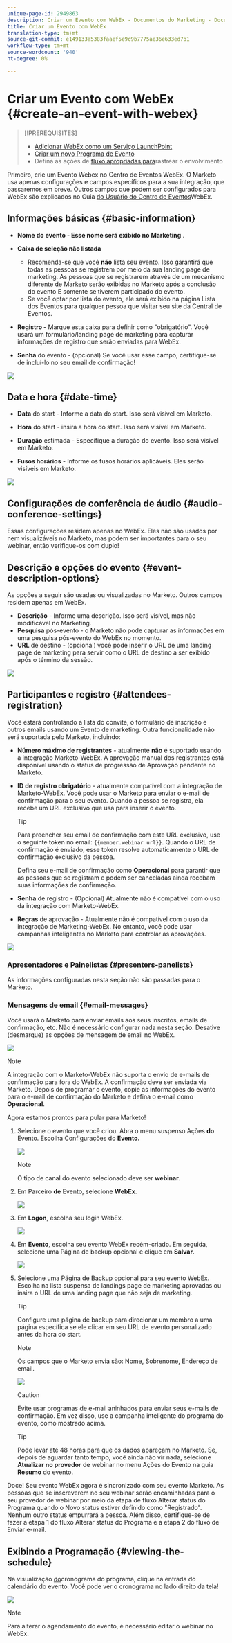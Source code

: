 ```yaml
---
unique-page-id: 2949863
description: Criar um Evento com WebEx - Documentos do Marketing - Documentação do produto
title: Criar um Evento com WebEx
translation-type: tm+mt
source-git-commit: e149133a5383faaef5e9c9b7775ae36e633ed7b1
workflow-type: tm+mt
source-wordcount: '940'
ht-degree: 0%

---
```



# Criar um Evento com WebEx {#create-an-event-with-webex}

>[!PREREQUISITES]
>
>* [Adicionar WebEx como um Serviço LaunchPoint](/help/marketo/product-docs/administration/additional-integrations/add-webex-as-a-launchpoint-service.md)
>* [Criar um novo Programa de Evento](/help/marketo/product-docs/demand-generation/events/understanding-events/create-a-new-event-program.md)
>* Defina as ações de [fluxo apropriadas para](http://docs.marketo.com/display/DOCS/Flow+Actions)rastrear o envolvimento


Primeiro, crie um Evento Webex no Centro de Eventos WebEx. O Marketo usa apenas configurações e campos específicos para a sua integração, que passaremos em breve. Outros campos que podem ser configurados para WebEx são explicados no Guia [do Usuário do Centro de Eventos](http://www.cisco.com/c/dam/en/us/td/docs/collaboration/meeting_center/wbs298/wx_ec_host_ug.pdf)WebEx.

## Informações básicas {#basic-information}

* **Nome do evento - Esse nome será exibido no Marketing** .
* **Caixa de seleção não listada**

   * Recomenda-se que você **não** lista seu evento. Isso garantirá que todas as pessoas se registrem por meio da sua landing page de marketing. As pessoas que se registrarem através de um mecanismo diferente de Marketo serão exibidas no Marketo após a conclusão do evento E somente se tiverem participado do evento.
   * Se você optar por lista do evento, ele será exibido na página Lista dos Eventos para qualquer pessoa que visitar seu site da Central de Eventos.

* **Registro -** Marque esta caixa para definir como &quot;obrigatório&quot;. Você usará um formulário/landing page de marketing para capturar informações de registro que serão enviadas para WebEx.
* **Senha** do evento - (opcional) Se você usar esse campo, certifique-se de incluí-lo no seu email de confirmação!

![](assets/image2015-5-28-13-3a30-3a55.png)

## Data e hora {#date-time}

* **Data** do start - Informe a data do start. Isso será visível em Marketo.

* **Hora** do start - insira a hora do start. Isso será visível em Marketo.

* **Duração** estimada - Especifique a duração do evento. Isso será visível em Marketo.

* **Fusos horários** - Informe os fusos horários aplicáveis. Eles serão visíveis em Marketo.

![](assets/image2015-5-28-13-3a37-3a39.png)

## Configurações de conferência de áudio {#audio-conference-settings}

Essas configurações residem apenas no WebEx. Eles não são usados por nem visualizáveis no Marketo, mas podem ser importantes para o seu webinar, então verifique-os com duplo!

## Descrição e opções do evento  {#event-description-options}

As opções a seguir são usadas ou visualizadas no Marketo. Outros campos residem apenas em WebEx.

* **Descrição** - Informe uma descrição. Isso será visível, mas não modificável no Marketing.
* **Pesquisa** pós-evento - o Marketo não pode capturar as informações em uma pesquisa pós-evento do WebEx no momento.
* **URL** de destino - (opcional) você pode inserir o URL de uma landing page de marketing para servir como o URL de destino a ser exibido após o término da sessão.

![](assets/image2015-5-28-13-3a48-3a49.png)

## Participantes e registro {#attendees-registration}

Você estará controlando a lista do convite, o formulário de inscrição e outros emails usando um Evento de marketing. Outra funcionalidade não será suportada pelo Marketo, incluindo:

* **Número máximo de registrantes** - atualmente **não** é suportado usando a integração Marketo-WebEx.  A aprovação manual dos registrantes está disponível usando o status de progressão de Aprovação pendente no Marketo.

* **ID de registro obrigatório** - atualmente compatível com a integração de Marketo-WebEx. Você pode usar o Marketo para enviar o e-mail de confirmação para o seu evento. Quando a pessoa se registra, ela recebe um URL exclusivo que usa para inserir o evento.

   >[!TIP]
   >
   >Para preencher seu email de confirmação com este URL exclusivo, use o seguinte token no email: `{{member.webinar url}}`. Quando o URL de confirmação é enviado, esse token resolve automaticamente o URL de confirmação exclusivo da pessoa.
   >
   >Defina seu e-mail de confirmação como **Operacional** para garantir que as pessoas que se registram e podem ser canceladas ainda recebam suas informações de confirmação.

* **Senha** de registro - (Opcional) Atualmente não é compatível com o uso da integração com Marketo-WebEx.
* **Regras** de aprovação - Atualmente não é compatível com o uso da integração de Marketing-WebEx. No entanto, você pode usar campanhas inteligentes no Marketo para controlar as aprovações.

![](assets/image2015-5-28-14-3a4-3a41.png)

### Apresentadores e Painelistas {#presenters-panelists}

As informações configuradas nesta seção não são passadas para o Marketo.

### Mensagens de email {#email-messages}

Você usará o Marketo para enviar emails aos seus inscritos, emails de confirmação, etc. Não é necessário configurar nada nesta seção. Desative (desmarque) as opções de mensagem de email no WebEx.

![](assets/image2015-5-28-14-3a9-3a14.png)

>[!NOTE]
>
>A integração com o Marketo-WebEx não suporta o envio de e-mails de confirmação para fora do WebEx. A confirmação deve ser enviada via Marketo. Depois de programar o evento, copie as informações do evento para o e-mail de confirmação do Marketo e defina o e-mail como **Operacional**.

Agora estamos prontos para pular para Marketo!

1. Selecione o evento que você criou. Abra o menu suspenso Ações **do** Evento. Escolha Configurações do **Evento.**

   ![](assets/image2015-5-14-16-3a7-3a31.png)

   >[!NOTE]
   >
   >O tipo de canal do evento selecionado deve ser **webinar**.

1. Em Parceiro **de** Evento, selecione **WebEx**.

   ![](assets/image2015-1-30-13-3a58-3a2.png)

1. Em **Logon**, escolha seu login WebEx.

   ![](assets/image2015-5-18-12-3a2-3a26.png)

1. Em **Evento**, escolha seu evento WebEx recém-criado. Em seguida, selecione uma Página de backup opcional e clique em **Salvar**.

   ![](assets/image2015-5-14-16-3a15-3a55.png)

1. Selecione uma Página de Backup opcional para seu evento WebEx. Escolha na lista suspensa de landings page de marketing aprovadas ou insira o URL de uma landing page que não seja de marketing.

   >[!TIP]
   >
   >Configure uma página de backup para direcionar um membro a uma página específica se ele clicar em seu URL de evento personalizado antes da hora do start.

   >[!NOTE]
   >
   >Os campos que o Marketo envia são: Nome, Sobrenome, Endereço de email.

   ![](assets/webex.png)

   >[!CAUTION]
   >
   >Evite usar programas de e-mail aninhados para enviar seus e-mails de confirmação. Em vez disso, use a campanha inteligente do programa do evento, como mostrado acima.

   >[!TIP]
   >
   >Pode levar até 48 horas para que os dados apareçam no Marketo. Se, depois de aguardar tanto tempo, você ainda não vir nada, selecione **Atualizar no provedor** de webinar no menu Ações do Evento na guia **Resumo** do evento.

Doce! Seu evento WebEx agora é sincronizado com seu evento Marketo.  As pessoas que se inscreverem no seu webinar serão encaminhadas para o seu provedor de webinar por meio da etapa de fluxo Alterar status do Programa quando o Novo status estiver definido como &quot;Registrado&quot;. Nenhum outro status empurrará a pessoa. Além disso, certifique-se de fazer a etapa 1 do fluxo Alterar status do Programa e a etapa 2 do fluxo de Enviar e-mail.

## Exibindo a Programação  {#viewing-the-schedule}

Na visualização [do](http://docs.marketo.com/display/docs/program+schedule+view)cronograma do programa, clique na entrada do calendário do evento. Você pode ver o cronograma no lado direito da tela!

![](assets/image2015-5-14-16-3a21-3a41.png)

>[!NOTE]
>
>Para alterar o agendamento do evento, é necessário editar o webinar no WebEx.
